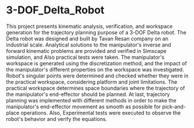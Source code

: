 # 3-DOF_Delta_Robot
This project presents kinematic analysis, verification, and workspace generation for the trajectory planning purpose of a 3-DOF Delta robot. The Delta robot was designed and built by Tavan Resan company on an industrial scale. Analytical solutions to the manipulator's inverse and forward kinematic problems are provided and verified in Simscape simulation, and Also practical tests were taken. The manipulator's workspace is generated using the discretization method, and the impact of the manipulator's different properties on the workspace was investigated. Robot's singular points were determined and checked whether they were in the practical workspace, considering platform and joint limitations. The practical workspace determines space boundaries where the trajectory of the manipulator's end-effector should be planned. At last, trajectory planning was implemented with different methods in order to make the manipulator's end-effector movement as smooth as possible for pick-and-place operations. Also, Experimental tests were executed to observe the robot's behavior and verify the equations.
